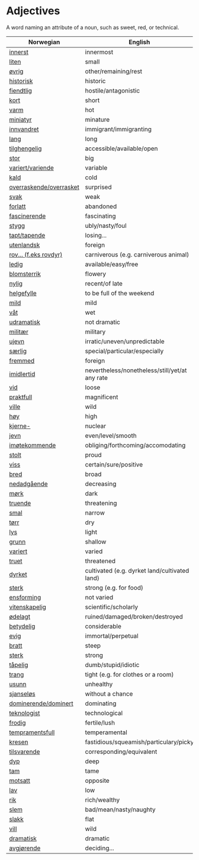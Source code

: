 # Adjectives

A word naming an attribute of a noun, such as sweet, red, or technical.

| Norwegian | English |
| --- | --- |
| [innerst](https://www.ordnett.no/search?language=no&phrase=innerst) | innermost |
| [liten](https://www.ordnett.no/search?language=no&phrase=liten) | small |
| [øvrig](https://www.ordnett.no/search?language=no&phrase=øvrig) | other/remaining/rest |
| [historisk](https://www.ordnett.no/search?language=no&phrase=historisk) | historic |
| [fiendtlig](https://www.ordnett.no/search?language=no&phrase=fiendtlig) | hostile/antagonistic |
| [kort](https://www.ordnett.no/search?language=no&phrase=kort) | short |
| [varm](https://www.ordnett.no/search?language=no&phrase=varm) | hot |
| [miniatyr](https://www.ordnett.no/search?language=no&phrase=miniatyr) | minature |
| [innvandret](https://www.ordnett.no/search?language=no&phrase=innvandret) | immigrant/immigranting |
| [lang](https://www.ordnett.no/search?language=no&phrase=lang) | long |
| [tilghengelig](https://www.ordnett.no/search?language=no&phrase=tilghengelig) | accessible/available/open |
| [stor](https://www.ordnett.no/search?language=no&phrase=stor) | big |
| [variert/variende](https://www.ordnett.no/search?language=no&phrase=variert/variende) | variable |
| [kald](https://www.ordnett.no/search?language=no&phrase=kald) | cold |
| [overraskende/overrasket](https://www.ordnett.no/search?language=no&phrase=overraskende/overrasket) | surprised |
| [svak](https://www.ordnett.no/search?language=no&phrase=svak) | weak |
| [forlatt](https://www.ordnett.no/search?language=no&phrase=forlatt) | abandoned |
| [fascinerende](https://www.ordnett.no/search?language=no&phrase=fascinerende) | fascinating |
| [stygg](https://www.ordnett.no/search?language=no&phrase=stygg) | ubly/nasty/foul |
| [tapt/tapende](https://www.ordnett.no/search?language=no&phrase=tapt/tapende) | losing... |
| [utenlandsk](https://www.ordnett.no/search?language=no&phrase=utenlandsk) | foreign |
| [rov... (f.eks rovdyr)](https://www.ordnett.no/search?language=no&phrase=rov...%20(f.eks%20rovdyr)) | carniverous (e.g. carniverous animal) |
| [ledig](https://www.ordnett.no/search?language=no&phrase=ledig) | available/easy/free |
| [blomsterrik](https://www.ordnett.no/search?language=no&phrase=blomsterrik) | flowery |
| [nylig](https://www.ordnett.no/search?language=no&phrase=nylig) | recent/of late |
| [helgefylle](https://www.ordnett.no/search?language=no&phrase=helgefylle) | to be full of the weekend |
| [mild](https://www.ordnett.no/search?language=no&phrase=mild) | mild |
| [våt](https://www.ordnett.no/search?language=no&phrase=våt) | wet |
| [udramatisk](https://www.ordnett.no/search?language=no&phrase=udramatisk) | not dramatic |
| [militær](https://www.ordnett.no/search?language=no&phrase=militær) | military |
| [ujevn](https://www.ordnett.no/search?language=no&phrase=ujevn) | irratic/uneven/unpredictable |
| [særlig](https://www.ordnett.no/search?language=no&phrase=særlig) | special/particular/especially |
| [fremmed](https://www.ordnett.no/search?language=no&phrase=fremmed) | foreign |
| [imidlertid](https://www.ordnett.no/search?language=no&phrase=imidlertid) | nevertheless/nonetheless/still/yet/at any rate |
| [vid](https://www.ordnett.no/search?language=no&phrase=vid) | loose |
| [praktfull](https://www.ordnett.no/search?language=no&phrase=praktfull) | magnificent |
| [ville](https://www.ordnett.no/search?language=no&phrase=ville) | wild |
| [høy](https://www.ordnett.no/search?language=no&phrase=høy) | high |
| [kjerne-](https://www.ordnett.no/search?language=no&phrase=kjerne-) | nuclear |
| [jevn](https://www.ordnett.no/search?language=no&phrase=jevn) | even/level/smooth |
| [imøtekommende](https://www.ordnett.no/search?language=no&phrase=imøtekommende) | obliging/forthcoming/accomodating |
| [stolt](https://www.ordnett.no/search?language=no&phrase=stolt) | proud |
| [viss](https://www.ordnett.no/search?language=no&phrase=viss) | certain/sure/positive |
| [bred](https://www.ordnett.no/search?language=no&phrase=bred) | broad |
| [nedadgående](https://www.ordnett.no/search?language=no&phrase=nedadgående) | decreasing |
| [mørk](https://www.ordnett.no/search?language=no&phrase=mørk) | dark |
| [truende](https://www.ordnett.no/search?language=no&phrase=truende) | threatening |
| [smal](https://www.ordnett.no/search?language=no&phrase=smal) | narrow |
| [tørr](https://www.ordnett.no/search?language=no&phrase=tørr) | dry |
| [lys](https://www.ordnett.no/search?language=no&phrase=lys) | light |
| [grunn](https://www.ordnett.no/search?language=no&phrase=grunn) | shallow |
| [variert](https://www.ordnett.no/search?language=no&phrase=variert) | varied |
| [truet](https://www.ordnett.no/search?language=no&phrase=truet) | threatened |
| [dyrket](https://www.ordnett.no/search?language=no&phrase=dyrket) | cultivated (e.g. dyrket land/cultivated land) |
| [sterk](https://www.ordnett.no/search?language=no&phrase=sterk) | strong (e.g. for food) |
| [ensforming](https://www.ordnett.no/search?language=no&phrase=ensforming) | not varied |
| [vitenskapelig](https://www.ordnett.no/search?language=no&phrase=vitenskapelig) | scientific/scholarly |
| [ødelagt](https://www.ordnett.no/search?language=no&phrase=ødelagt) | ruined/damaged/broken/destroyed |
| [betydelig](https://www.ordnett.no/search?language=no&phrase=betydelig) | considerable |
| [evig](https://www.ordnett.no/search?language=no&phrase=evig) | immortal/perpetual |
| [bratt](https://www.ordnett.no/search?language=no&phrase=bratt) | steep |
| [sterk](https://www.ordnett.no/search?language=no&phrase=sterk) | strong |
| [tåpelig](https://www.ordnett.no/search?language=no&phrase=tåpelig) | dumb/stupid/idiotic |
| [trang](https://www.ordnett.no/search?language=no&phrase=trang) | tight (e.g. for clothes or a room) |
| [usunn](https://www.ordnett.no/search?language=no&phrase=usunn) | unhealthy |
| [sjanseløs](https://www.ordnett.no/search?language=no&phrase=sjanseløs) | without a chance |
| [dominerende/dominert](https://www.ordnett.no/search?language=no&phrase=dominerende/dominert) | dominating |
| [teknologist](https://www.ordnett.no/search?language=no&phrase=teknologist) | technological |
| [frodig](https://www.ordnett.no/search?language=no&phrase=frodig) | fertile/lush |
| [tempramentsfull](https://www.ordnett.no/search?language=no&phrase=tempramentsfull) | temperamental |
| [kresen](https://www.ordnett.no/search?language=no&phrase=kresen) | fastidious/squeamish/particulary/picky |
| [tilsvarende](https://www.ordnett.no/search?language=no&phrase=tilsvarende) | corresponding/equivalent |
| [dyp](https://www.ordnett.no/search?language=no&phrase=dyp) | deep |
| [tam](https://www.ordnett.no/search?language=no&phrase=tam) | tame |
| [motsatt](https://www.ordnett.no/search?language=no&phrase=motsatt) | opposite |
| [lav](https://www.ordnett.no/search?language=no&phrase=lav) | low |
| [rik](https://www.ordnett.no/search?language=no&phrase=rik) | rich/wealthy |
| [slem](https://www.ordnett.no/search?language=no&phrase=slem) | bad/mean/nasty/naughty |
| [slakk](https://www.ordnett.no/search?language=no&phrase=slakk) | flat |
| [vill](https://www.ordnett.no/search?language=no&phrase=vill) | wild |
| [dramatisk](https://www.ordnett.no/search?language=no&phrase=dramatisk) | dramatic |
| [avgjørende](https://www.ordnett.no/search?language=no&phrase=avgjørende) | deciding... |

